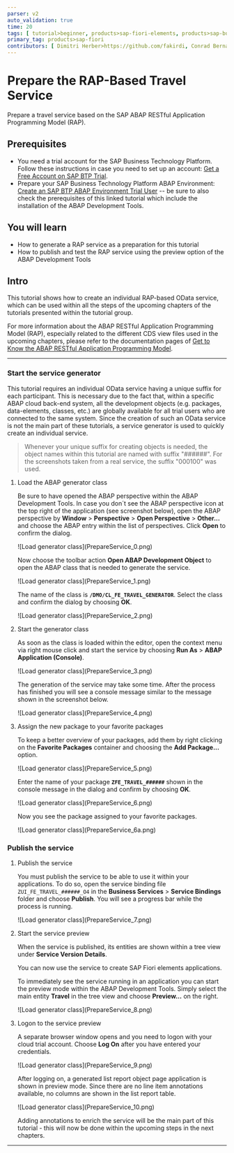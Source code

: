 ```yaml
---
parser: v2
auto_validation: true
time: 20
tags: [ tutorial>beginner, products>sap-fiori-elements, products>sap-business-technology-platform, products>sap-btp--abap-environment]
primary_tag: products>sap-fiori
contributors: [ Dimitri Herber>https://github.com/fakirdi, Conrad Bernal>https://github.com/cjbernal, Hitesh Parmar>https://github.com/hitesh-parmar, Joachim Fiess>https://github.com/jo-fiess ]
---
```


# Prepare the RAP-Based Travel Service
<!-- description --> Prepare a travel service based on the SAP ABAP RESTful Application Programming Model (RAP).

## Prerequisites
 - You need a trial account for the SAP Business Technology Platform. Follow these instructions in case you need to set up an account: [Get a Free Account on SAP BTP Trial](hcp-create-trial-account).
 - Prepare your SAP Business Technology Platform ABAP Environment: [Create an SAP BTP ABAP Environment Trial User](abap-environment-trial-onboarding) -- be sure to also check the prerequisites of this linked tutorial which include the installation of the ABAP Development Tools.



## You will learn
  - How to generate a RAP service as a preparation for this tutorial
  - How to publish and test the RAP service using the preview option of the ABAP Development Tools

## Intro
This tutorial shows how to create an individual RAP-based OData service, which can be used within all the steps of the upcoming chapters of the tutorials presented within the tutorial group.

For more information about the ABAP RESTful Application Programming Model (RAP), especially related to the different CDS view files used in the upcoming chapters, please refer to the documentation pages of [Get to Know the ABAP RESTful Application Programming Model](abap-environment-restful-programming-model).

---

### Start the service generator


This tutorial requires an individual OData service having a unique suffix for each participant. This is necessary due to the fact that, within a specific ABAP cloud back-end system, all the development objects (e.g. packages, data-elements, classes, etc.) are globally available for all trial users who are connected to the same system. Since the creation of such an OData service is not the main part of these tutorials, a service generator is used to quickly create an individual service.

>Whenever your unique suffix for creating objects is needed, the object names within this tutorial are named with suffix "######". For the screenshots taken from a real service, the suffix "000100" was used.

1. Load the ABAP generator class

    Be sure to have opened the ABAP perspective within the ABAP Development Tools. In case you don´t see the ABAP perspective icon at the top right of the application (see screenshot below), open the ABAP perspective by **Window** > **Perspective** > **Open Perspective** > **Other...** and choose the ABAP entry within the list of perspectives. Click **Open** to confirm the dialog.

    <!-- border -->![Load generator class](PrepareService_0.png)

    Now choose the toolbar action **Open ABAP Development Object** to open the ABAP class that is needed to generate the service.

    <!-- border -->![Load generator class](PrepareService_1.png)

    The name of the class is **`/DMO/CL_FE_TRAVEL_GENERATOR`**. Select the class and confirm the dialog by choosing **OK**.

    <!-- border -->![Load generator class](PrepareService_2.png)


2. Start the generator class

    As soon as the class is loaded within the editor, open the context menu via right mouse click and start the service by choosing **Run As** > **ABAP Application (Console)**.

    <!-- border -->![Load generator class](PrepareService_3.png)

    The generation of the service may take some time. After the process has finished you will see a console message similar to the message shown in the screenshot below.

    <!-- border -->![Load generator class](PrepareService_4.png)

3. Assign the new package to your favorite packages

    To keep a better overview of your packages, add them by right clicking on the **Favorite Packages** container and choosing the **Add Package...** option.

    <!-- border -->![Load generator class](PrepareService_5.png)

    Enter the name of your package **`ZFE_TRAVEL_######`** shown in the console message in the dialog and confirm by choosing **OK**.

    <!-- border -->![Load generator class](PrepareService_6.png)

    Now you see the package assigned to your favorite packages.

    <!-- border -->![Load generator class](PrepareService_6a.png)




### Publish the service


1. Publish the service

    You must publish the service to be able to use it within your applications. To do so, open the service binding file `ZUI_FE_TRAVEL_######_O4` in the **Business Services** > **Service Bindings** folder and choose **Publish**. You will see a progress bar while the process is running.

    <!-- border -->![Load generator class](PrepareService_7.png)

2. Start the service preview

    When the service is published, its entities are shown within a tree view under **Service Version Details**.

    You can now use the service to create SAP Fiori elements applications.

    To immediately see the service running in an application you can start the preview mode within the ABAP Development Tools. Simply select the main entity **Travel** in the tree view and choose **Preview...** on the right.

    <!-- border -->![Load generator class](PrepareService_8.png)

3. Logon to the service preview

    A separate browser window opens and you need to logon with your cloud trial account. Choose **Log On** after you have entered your credentials.

    <!-- border -->![Load generator class](PrepareService_9.png)

    After logging on, a generated list report object page application is shown in preview mode. Since there are no line item annotations available, no columns are shown in the list report table.

    <!-- border -->![Load generator class](PrepareService_10.png)

    Adding annotations to enrich the service will be the main part of this tutorial - this will now be done within the upcoming steps in the next chapters.






---
